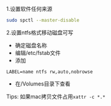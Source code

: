 1.设置软件任何来源
```bash
sudo spctl --master-disable
```

2.设置ntfs格式移动磁盘可写

- 确定磁盘名称
- 编辑/etc/fstab文件
- 添加
```
LABEL=name ntfs rw,auto,nobrowse
```
- 在/Volumes目录下查看

Tips: 如果mac拷贝文件占用`xattr -c *.*`